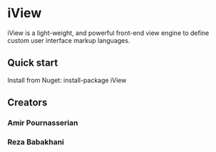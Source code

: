 # iView
iView is a light-weight, and powerful front-end view engine to define custom user interface markup languages.

## Quick start
Install from Nuget: install-package iView

## Creators
### Amir Pournasserian
### Reza Babakhani

